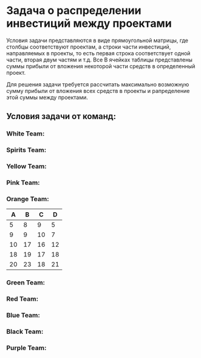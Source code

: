 # Задача о распределении инвестиций между проектами
Условия задачи представляются в виде прямоугольной матрицы, где столбцы соответствуют проектам, а строки части 
инвестиций, направляемых в проекты, то есть первая строка соответствует одной части, вторая двум частям и т.д. Все 
В ячейках таблицы представлены суммы прибыли от вложения некоторой части средств в определенный проект.

Для решения задачи требуется рассчитать максимально возможную сумму прибыли от вложения всех средств в проекты и 
рапределение этой суммы между проектами.
## Условия задачи от команд:
### White Team:
### Spirits Team:
### Yellow Team:
### Pink Team:
### Orange Team:
| A  | B  | C  | D  |
|----|----|----|----|
| 5  | 8  | 9  | 5  |
| 9  | 9  | 10 | 7  |
| 10 | 17 | 16 | 12 |
| 18 | 19 | 17 | 18 |
| 20 | 23 | 18 | 21 |
### Green Team:
### Red Team:
### Blue Team:
### Black Team:
### Purple Team:
